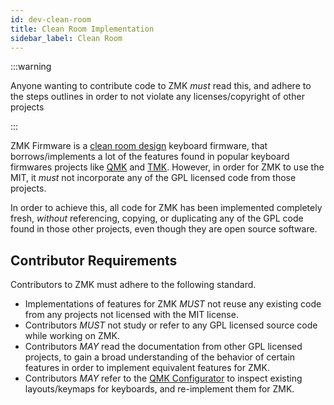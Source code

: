 ```yaml
---
id: dev-clean-room
title: Clean Room Implementation
sidebar_label: Clean Room
---
```


:::warning

Anyone wanting to contribute code to ZMK _must_ read this, and adhere to the steps outlines in order to not violate any licenses/copyright of other projects

:::

ZMK Firmware is a [clean room design](https://en.wikipedia.org/wiki/Clean_room_design) keyboard firmware, that
borrows/implements a lot of the features found in popular keyboard firmwares projects like [QMK](https://qmk.fm)
and [TMK](https://github.com/tmk/tmk_keyboard). However, in order for ZMK to use the MIT, it _must_ not
incorporate any of the GPL licensed code from those projects.

In order to achieve this, all code for ZMK has been implemented completely fresh, _without_ referencing, copying,
or duplicating any of the GPL code found in those other projects, even though they are open source software.

## Contributor Requirements

Contributors to ZMK must adhere to the following standard.

- Implementations of features for ZMK _MUST_ not reuse any existing code from any projects not licensed with the MIT license.
- Contributors _MUST_ not study or refer to any GPL licensed source code while working on ZMK.
- Contributors _MAY_ read the documentation from other GPL licensed projects, to gain a broad understanding of the behavior of certain features in order to implement equivalent features for ZMK.
- Contributors _MAY_ refer to the [QMK Configurator](https://config.qmk.fm/) to inspect existing layouts/keymaps for
  keyboards, and re-implement them for ZMK.
